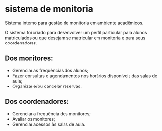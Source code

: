 # sistema de monitoria
Sistema interno para gestão de monitoria em ambiente acadêmicos.

O sistema foi criado para desenvolver um perfil particular para alunos matriculados ou que desejam se matricular em monitoria e para seus coordenadores.

## Dos monitores:

* Gerenciar as frequências dos alunos;
* Fazer consultas e agendamentos nos horários disponíveis das salas de aula;
* Organizar e/ou cancelar reservas.

## Dos coordenadores:

* Gerenciar a frequência dos monitores;
* Avaliar os monitores;
* Gerenciar acessos às salas de aula.
